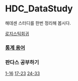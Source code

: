 # HDC_DataStudy
해데센 스터디를 한번 정리해 봅시다.

[로지스틱회귀](./Dict/4_Logistic.ipynb)

### [통계 용어](Dict.md)

### 판다스 공부하기
[1-16](./std_pd/1_16.ipynb)
[17-23](./std_pd/17_23.ipynb)
[24-33](./std_pd/24_33.ipynb)